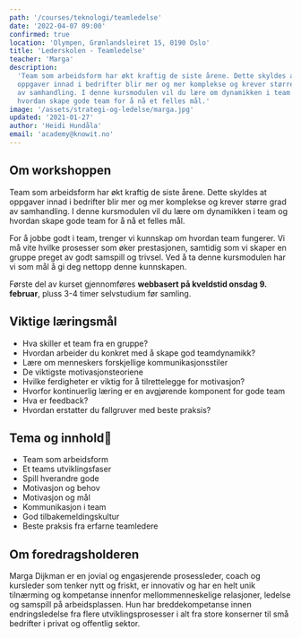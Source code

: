 ```yaml
---
path: '/courses/teknologi/teamledelse'
date: '2022-04-07 09:00'
confirmed: true
location: 'Olympen, Grønlandsleiret 15, 0190 Oslo'
title: 'Lederskolen - Teamledelse'
teacher: 'Marga'
description:
  'Team som arbeidsform har økt kraftig de siste årene. Dette skyldes at
  oppgaver innad i bedrifter blir mer og mer komplekse og krever større grad
  av samhandling. I denne kursmodulen vil du lære om dynamikken i team og
  hvordan skape gode team for å nå et felles mål.'
image: '/assets/strategi-og-ledelse/marga.jpg'
updated: '2021-01-27'
author: 'Heidi Hundåla'
email: 'academy@knowit.no'
---
```


## Om workshoppen

Team som arbeidsform har økt kraftig de siste årene. Dette skyldes at oppgaver
innad i bedrifter blir mer og mer komplekse og krever større grad av
samhandling. I denne kursmodulen vil du lære om dynamikken i team og hvordan
skape gode team for å nå et felles mål.

For å jobbe godt i team, trenger vi kunnskap om hvordan team fungerer. Vi må
vite hvilke prosesser som øker prestasjonen, samtidig som vi skaper en gruppe
preget av godt samspill og trivsel. Ved å ta denne kursmodulen har vi som mål
å gi deg nettopp denne kunnskapen.

Første del av kurset gjennomføres **webbasert på kveldstid onsdag 9.
februar**, pluss 3-4 timer selvstudium før samling.

## Viktige læringsmål

- Hva skiller et team fra en gruppe?
- Hvordan arbeider du konkret med å skape god teamdynamikk?
- Lære om menneskers forskjellige kommunikasjonsstiler
- De viktigste motivasjonsteoriene
- Hvilke ferdigheter er viktig for å tilrettelegge for motivasjon?
- Hvorfor kontinuerlig læring er en avgjørende komponent for gode team
- Hva er feedback?
- Hvordan erstatter du fallgruver med beste praksis?

## Tema og innhold

- Team som arbeidsform
- Et teams utviklingsfaser
- Spill hverandre gode
- Motivasjon og behov
- Motivasjon og mål
- Kommunikasjon i team
- God tilbakemeldingskultur
- Beste praksis fra erfarne teamledere

## Om foredragsholderen

Marga Dijkman er en jovial og engasjerende prosessleder, coach og kursleder
som tenker nytt og friskt, er innovativ og har en helt unik tilnærming og
kompetanse innenfor mellommenneskelige relasjoner, ledelse og samspill på
arbeidsplassen. Hun har breddekompetanse innen endringsledelse fra flere
utviklingsprosesser i alt fra store konserner til små bedrifter i privat og
offentlig sektor.
